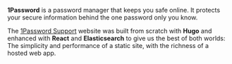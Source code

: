 
**1Password** is a password manager that keeps you safe online. It protects your secure information behind the one password only you know.


The [1Password Support](https://support.1password.com/) website was built from scratch with **Hugo** and enhanced with **React** and **Elasticsearch** to give us the best of both worlds: The simplicity and performance of a static site, with the richness of a hosted web app.
